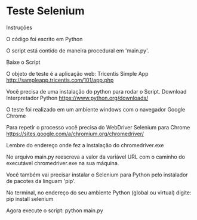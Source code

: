 # Teste Selenium

Instruções

O código foi escrito em Python

O script está contido de maneira procedural em 'main.py'.

Baixe o Script

O objeto de teste é a aplicação web: Tricentis Simple App http://sampleapp.tricentis.com/101/app.php

Você precisa de uma instalação do python para rodar o Script. Download Interpretador Python https://www.python.org/downloads/

O teste foi realizado em um ambiente windows com o navegador Google Chrome

Para repetir o processo você precisa do WebDriver Selenium para Chrome https://sites.google.com/a/chromium.org/chromedriver/

Lembre do endereço onde fez a instalação do chromedriver.exe

No arquivo main.py reescreva a valor da variável URL com o caminho do executável chromedriver.exe na sua máquina. 

Você também vai precisar instalar o Selenium para Python pelo instalador de pacotes da linguam 'pip'.

No terminal, no endereço do seu ambiente Python (global ou virtual) digite: pip install selenium

Agora execute o script: python main.py

